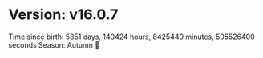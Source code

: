 # Version: v16.0.7
Time since birth: 5851 days, 140424 hours, 8425440 minutes, 505526400 seconds
Season: Autumn 🍁
